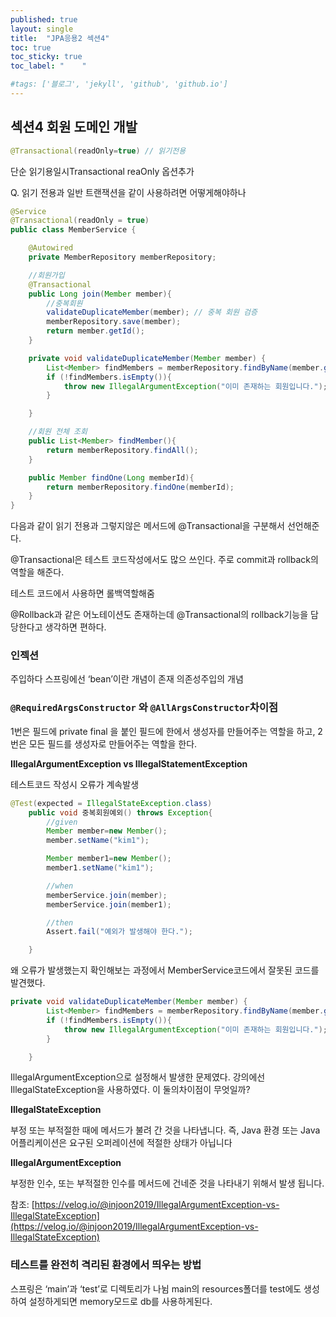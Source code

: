 ```yaml
---
published: true
layout: single
title:  "JPA응용2 섹션4"
toc: true
toc_sticky: true
toc_label: "    "

#tags: ['블로그', 'jekyll', 'github', 'github.io']
---
```


## 섹션4 회원 도메인 개발

```java
@Transactional(readOnly=true) // 읽기전용
```

단순 읽기용일시Transactional reaOnly 옵션추가

Q. 읽기 전용과 일반 트랜잭션을 같이 사용하려면 어떻게해야하나

```java
@Service
@Transactional(readOnly = true)
public class MemberService {

    @Autowired
    private MemberRepository memberRepository;

    //회원가입
    @Transactional
    public Long join(Member member){
        //중복회원
        validateDuplicateMember(member); // 중복 회원 검증
        memberRepository.save(member);
        return member.getId();
    }

    private void validateDuplicateMember(Member member) {
        List<Member> findMembers = memberRepository.findByName(member.getName());
        if (!findMembers.isEmpty()){
            throw new IllegalArgumentException("이미 존재하는 회원입니다.");
        }

    }

    //회원 전체 조회
    public List<Member> findMember(){
        return memberRepository.findAll();
    }

    public Member findOne(Long memberId){
        return memberRepository.findOne(memberId);
    }
}
```

다음과 같이 읽기 전용과 그렇지않은 메서드에 @Transactional을 구분해서 선언해준다.

@Transactional은 테스트 코드작성에서도 많으 쓰인다. 주로 commit과 rollback의 역할을 해준다.

테스트 코드에서 사용하면 롤백역할해줌

@Rollback과 같은 어노테이션도 존재하는데 @Transactional의 rollback기능을 담당한다고 생각하면 편하다.

### 인젝션

주입하다 스프링에선 ‘bean’이란 개념이 존재 의존성주입의 개념

### `@RequiredArgsConstructor` 와 `@AllArgsConstructor`차이점

1번은 필드에 private final 을 붙인 필드에 한에서 생성자를 만들어주는 역할을 하고, 2번은 모든 필드를 생성자로 만들어주는 역할을 한다.

**IllegalArgumentException vs IllegalStatementException**

테스트코드 작성시 오류가 계속발생

```java
@Test(expected = IllegalStateException.class)
    public void 중복회원예외() throws Exception{
        //given
        Member member=new Member();
        member.setName("kim1");

        Member member1=new Member();
        member1.setName("kim1");

        //when
        memberService.join(member);
        memberService.join(member1);

        //then
        Assert.fail("예외가 발생해야 한다.");

    }
```

왜 오류가 발생했는지 확인해보는 과정에서 MemberService코드에서 잘못된 코드를 발견했다.

```java
private void validateDuplicateMember(Member member) {
        List<Member> findMembers = memberRepository.findByName(member.getName());
        if (!findMembers.isEmpty()){
            throw new IllegalArgumentException("이미 존재하는 회원입니다.");
        }

    }
```

IllegalArgumentException으로 설정해서 발생한 문제였다. 강의에선IllegalStateException을 사용하였다. 이 둘의차이점이 무엇일까?

**IllegalStateException**

부정 또는 부적절한 때에 메서드가 불려 간 것을 나타냅니다. 즉, Java 환경 또는 Java 어플리케이션은 요구된 오퍼레이션에 적절한 상태가 아닙니다

**IllegalArgumentException**

부정한 인수, 또는 부적절한 인수를 메서드에 건네준 것을 나타내기 위해서 발생 됩니다.

참조: [https://velog.io/@injoon2019/IllegalArgumentException-vs-IllegalStateException](https://velog.io/@injoon2019/IllegalArgumentException-vs-IllegalStateException)

### 테스트를 완전히 격리된 환경에서 띄우는 방법

스프링은 ‘main’과 ‘test’로 디렉토리가 나뉨 main의 resources폴더를 test에도 생성하여 설정하게되면 memory모드로 db를 사용하게된다.